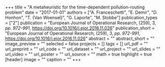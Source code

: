 +++
title = "A metaheuristic for the time-dependent pollution-routing problem"
date = "2017-01-01"
authors = ["A. Franceschetti", "E. Demir", "D. Honhon", "T. {Van Woensel}", "G. Laporte", "M. Stobbe"]
publication_types = ["2"]
publication = "European Journal of Operational Research, (259), 3, _pp. 972-991_, https://doi.org/10.1016/j.ejor.2016.11.026"
publication_short = "European Journal of Operational Research, (259), 3, _pp. 972-991_, https://doi.org/10.1016/j.ejor.2016.11.026"
abstract = ""
abstract_short = ""
image_preview = ""
selected = false
projects = []
tags = []
url_pdf = ""
url_preprint = ""
url_code = ""
url_dataset = ""
url_project = ""
url_slides = ""
url_video = ""
url_poster = ""
url_source = ""
math = true
highlight = true
[header]
image = ""
caption = ""
+++
